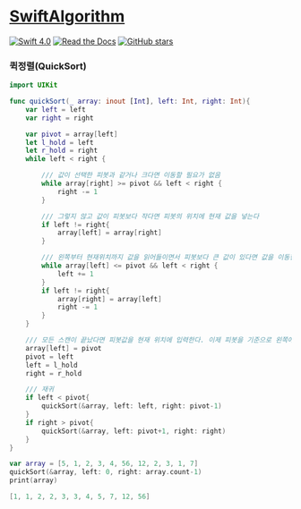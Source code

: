 # [SwiftAlgorithm](https://github.com/pikachu987/SwiftAlgorithm "SwiftAlgorithm")

[![Swift 4.0](https://img.shields.io/badge/Swift-4.0-orange.svg?style=flat)](https://developer.apple.com/swift/)
[![Read the Docs](https://img.shields.io/readthedocs/pip.svg)](https://github.com/pikachu987/SwiftAlgorithm)
[![GitHub stars](https://img.shields.io/github/stars/badges/shields.svg?style=social&label=Stars)](https://github.com/pikachu987/SwiftAlgorithm)

### 퀵정렬(QuickSort)

```swift
import UIKit

func quickSort(_ array: inout [Int], left: Int, right: Int){
    var left = left
    var right = right

    var pivot = array[left]
    let l_hold = left
    let r_hold = right
    while left < right {

        /// 값이 선택한 피봇과 같거나 크다면 이동할 필요가 없음
        while array[right] >= pivot && left < right {
            right -= 1
        }

        /// 그렇지 않고 값이 피봇보다 작다면 피봇의 위치에 현재 값을 넣는다
        if left != right{
            array[left] = array[right]
        }

        /// 왼쪽부터 현재위치까지 값을 읽어들이면서 피봇보다 큰 값이 있다면 값을 이동한다
        while array[left] <= pivot && left < right {
            left += 1
        }
        if left != right{
            array[right] = array[left]
            right -= 1
        }
    }

    /// 모든 스캔이 끝났다면 피봇값을 현재 위치에 입력한다. 이제 피봇을 기준으로 왼쪽에는 피봇보다 작거나 같은 값만 남음
    array[left] = pivot
    pivot = left
    left = l_hold
    right = r_hold

    /// 재귀
    if left < pivot{
        quickSort(&array, left: left, right: pivot-1)
    }
    if right > pivot{
        quickSort(&array, left: pivot+1, right: right)
    }
}

var array = [5, 1, 2, 3, 4, 56, 12, 2, 3, 1, 7]
quickSort(&array, left: 0, right: array.count-1)
print(array)
```
```swift
[1, 1, 2, 2, 3, 3, 4, 5, 7, 12, 56]
```
